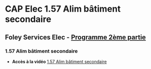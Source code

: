 # CAP Elec 1.57 Alim bâtiment secondaire
## Foley Services Elec - [Programme 2ème partie](../2eme_partie/README.md)

### 1.57 Alim bâtiment secondaire

- **Accès à la vidéo** [1.57 Alim bâtiment secondaire](https://youtu.be/kEPQB54pdL4)
